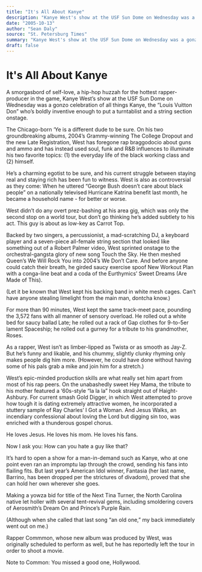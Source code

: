 ```yaml
---
title: "It's All About Kanye"
description: "Kanye West's show at the USF Sun Dome on Wednesday was a gonzo celebration. West has foregone rap braggodocio about guns and ammo. On his two groundbreaking albums, 2004’s Grammy-winning The College D..."
date: "2005-10-13"
author: "Sean Daly"
source: "St. Petersburg Times"
summary: "Kanye West's show at the USF Sun Dome on Wednesday was a gonzo celebration. West has foregone rap braggodocio about guns and ammo. On his two groundbreaking albums, 2004’s Grammy-winning The College Dropout and the new Late Registration, West has used soul, funk and R&B influences to illuminate his favorite topics."
draft: false
---
```


# It's All About Kanye

A smorgasbord of self-love, a hip-hop huzzah for the hottest rapper-producer in the game, Kanye West’s show at the USF Sun Dome on Wednesday was a gonzo celebration of all things Kanye, the “Louis Vuitton Don” who’s boldly inventive enough to put a turntablist and a string section onstage.

The Chicago-born ‘Ye is a different dude to be sure. On his two groundbreaking albums, 2004’s Grammy-winning The College Dropout and the new Late Registration, West has foregone rap braggodocio about guns and ammo and has instead used soul, funk and R&B influences to illuminate his two favorite topics: (1) the everyday life of the black working class and (2) himself.

He’s a charming egotist to be sure, and his current struggle between staying real and staying rich has been fun to witness. West is also as controversial as they come: When he uttered “George Bush doesn’t care about black people” on a nationally televised Hurricane Katrina benefit last month, he became a household name - for better or worse.

West didn’t do any overt prez-bashing at his area gig, which was only the second stop on a world tour, but don’t go thinking he’s added subtlety to his act. This guy is about as low-key as Carrot Top.

Backed by two singers, a percussionist, a mad-scratching DJ, a keyboard player and a seven-piece all-female string section that looked like something out of a Robert Palmer video, West sprinted onstage to the orchestral-gangsta glory of new song Touch the Sky. He then meshed Queen’s We Will Rock You into 2004’s We Don’t Care. And before anyone could catch their breath, he girded saucy exercise spoof New Workout Plan with a conga-line beat and a coda of the Eurthymics’ Sweet Dreams (Are Made of This).

(Let it be known that West kept his backing band in white mesh cages. Can’t have anyone stealing limelight from the main man, dontcha know.)

For more than 90 minutes, West kept the same track-meet pace, pounding the 3,572 fans with all manner of sensory overload. He rolled out a white bed for saucy ballad Late; he rolled out a rack of Gap clothes for 9-to-5er lament Spaceship; he rolled out a gurney for a tribute to his grandmother, Roses.

As a rapper, West isn’t as limber-lipped as Twista or as smooth as Jay-Z. But he’s funny and likable, and his chummy, slightly clunky rhyming only makes people dig him more. (However, he could have done without having some of his pals grab a mike and join him for a stretch.)

West’s epic-minded production skills are what really set him apart from most of his rap peers. On the unabashedly sweet Hey Mama, the tribute to his mother featured a ‘60s-style “la la la” hook straight out of Haight-Ashbury. For current smash Gold Digger, in which West attempted to prove how tough it is dating extremely attractive women, he incorporated a stuttery sample of Ray Charles’ I Got a Woman. And Jesus Walks, an incendiary confessional about loving the Lord but digging sin too, was enriched with a thunderous gospel chorus.

He loves Jesus. He loves his mom. He loves his fans.

Now I ask you: How can you hate a guy like that?

It’s hard to open a show for a man-in-demand such as Kanye, who at one point even ran an impromptu lap through the crowd, sending his fans into flailing fits. But last year’s American Idol winner, Fantasia (her last name, Barrino, has been dropped per the strictures of divadom), proved that she can hold her own wherever she goes.

Making a yowza bid for title of the Next Tina Turner, the North Carolina native let holler with several tent-revival gems, including smoldering covers of Aerosmith’s Dream On and Prince’s Purple Rain.

(Although when she called that last song “an old one,” my back immediately went out on me.)

Rapper Commmon, whose new album was produced by West, was originally scheduled to perform as well, but he has reportedly left the tour in order to shoot a movie.

Note to Common: You missed a good one, Hollywood.
